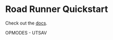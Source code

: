 # Road Runner Quickstart

Check out the [docs](https://rr.brott.dev/docs/v1-0/tuning/).

OPMODES - UTSAV